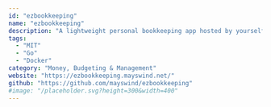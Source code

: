 ```yaml
---
id: "ezbookkeeping"
name: "ezbookkeeping"
description: "A lightweight personal bookkeeping app hosted by yourself."
tags:
  - "MIT"
  - "Go"
  - "Docker"
category: "Money, Budgeting & Management"
website: "https://ezbookkeeping.mayswind.net/"
github: "https://github.com/mayswind/ezbookkeeping"
#image: "/placeholder.svg?height=300&width=400"
---
```


